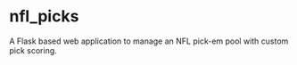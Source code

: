 nfl_picks
=========

A Flask based web application to manage an NFL pick-em pool with custom pick scoring.
